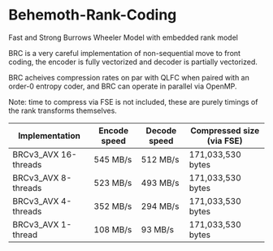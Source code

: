 # Behemoth-Rank-Coding
Fast and Strong Burrows Wheeler Model with embedded rank model

BRC is a very careful implementation of non-sequential move to front coding, the encoder is fully vectorized and decoder is partially vectorized. 

BRC acheives compression rates on par with QLFC when paired with an order-0 entropy coder, and BRC can operate in parallel via OpenMP.

Note: time to compress via FSE is not included, these are purely timings of the rank transforms themselves.

Implementation         | Encode speed | Decode speed| Compressed size (via FSE)|
-----------------------|--------------|-------------|---------------------------|
BRCv3_AVX 16-threads     | 545 MB/s     | 512 MB/s    | 171,033,530 bytes         |
BRCv3_AVX 8-threads      | 523 MB/s     | 493 MB/s    | 171,033,530 bytes         |
BRCv3_AVX 4-threads      | 352 MB/s     | 294 MB/s    | 171,033,530 bytes         |
BRCv3_AVX 1-thread       | 108 MB/s     | 93 MB/s    | 171,033,530 bytes         |
